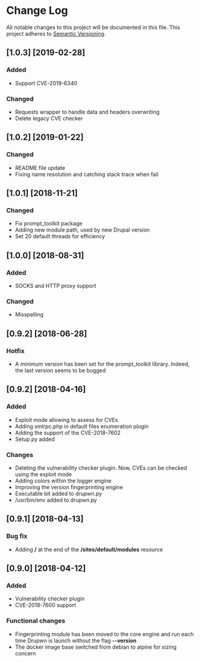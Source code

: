 # Change Log

All notable changes to this project will be documented in this file.
This project adheres to [Semantic Versioning](http://semver.org/).

## [1.0.3] [2019-02-28]

### Added

* Support CVE-2019-6340

### Changed

* Requests wrapper to handle data and headers overwriting
* Delete legacy CVE checker

## [1.0.2] [2019-01-22]

### Changed

* README file update
* Fixing name resolution and catching stack trace when fail

## [1.0.1] [2018-11-21]

### Changed

* Fix prompt_toolkit package
* Adding new module path, used by new Drupal version
* Set 20 default threads for efficiency


## [1.0.0] [2018-08-31]

### Added

* SOCKS and HTTP proxy support

### Changed

* Misspelling

## [0.9.2] [2018-06-28]

### Hotfix

* A minimum version has been set for the prompt_toolkit library. Indeed, the last version seems to be bugged

## [0.9.2] [2018-04-16]

### Added

* Exploit mode allowing to assess for CVEs
* Adding xmlrpc.php in default files enumeration plugin
* Adding the support of the CVE-2018-7602
* Setup.py added

### Changes

* Deleting the vulnerability checker plugin. Now, CVEs can be checked using the exploit mode
* Adding colors within the logger engine
* Improving the version fingerprinting engine
* Executable bit added to drupwn.py
* /usr/bin/env added to drupwn.py

## [0.9.1] [2018-04-13]

### Bug fix

* Adding **/** at the end of the **/sites/default/modules** resource

## [0.9.0] [2018-04-12]

### Added

* Vulnerability checker plugin
* CVE-2018-7600 support

### Functional changes

* Fingerprinting module has been moved to the core engine and run each time Drupwn is launch without the flag **--version**
* The docker image base switched from debian to alpine for sizing concern
